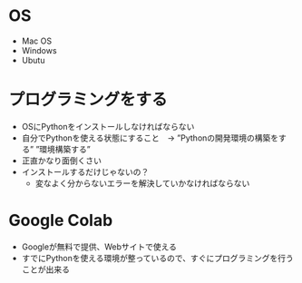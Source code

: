 # OS
- Mac OS
- Windows
- Ubutu

# プログラミングをする
- OSにPythonをインストールしなければならない
- 自分でPythonを使える状態にすること　→ ”Pythonの開発環境の構築をする” ”環境構築する”
- 正直かなり面倒くさい
- インストールするだけじゃないの？
  - 変なよく分からないエラーを解決していかなければならない
 
# Google Colab
- Googleが無料で提供、Webサイトで使える
- すでにPythonを使える環境が整っているので、すぐにプログラミングを行うことが出来る
